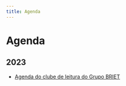 ```yaml
--- 
title: Agenda
---
```


# Agenda

## 2023

- [Agenda do clube de leitura do Grupo BRIET](https://docs.google.com/spreadsheets/d/1N95cfzFDd4K82tXpE2Ch97Ezg0dhBAcvMWAKfM0c1Qc/edit?usp=sharing)
